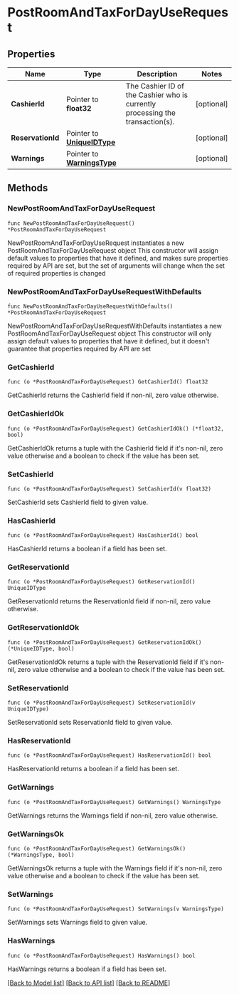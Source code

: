 # PostRoomAndTaxForDayUseRequest

## Properties

Name | Type | Description | Notes
------------ | ------------- | ------------- | -------------
**CashierId** | Pointer to **float32** | The Cashier ID of the Cashier who is currently processing the transaction(s). | [optional] 
**ReservationId** | Pointer to [**UniqueIDType**](UniqueIDType.md) |  | [optional] 
**Warnings** | Pointer to [**WarningsType**](WarningsType.md) |  | [optional] 

## Methods

### NewPostRoomAndTaxForDayUseRequest

`func NewPostRoomAndTaxForDayUseRequest() *PostRoomAndTaxForDayUseRequest`

NewPostRoomAndTaxForDayUseRequest instantiates a new PostRoomAndTaxForDayUseRequest object
This constructor will assign default values to properties that have it defined,
and makes sure properties required by API are set, but the set of arguments
will change when the set of required properties is changed

### NewPostRoomAndTaxForDayUseRequestWithDefaults

`func NewPostRoomAndTaxForDayUseRequestWithDefaults() *PostRoomAndTaxForDayUseRequest`

NewPostRoomAndTaxForDayUseRequestWithDefaults instantiates a new PostRoomAndTaxForDayUseRequest object
This constructor will only assign default values to properties that have it defined,
but it doesn't guarantee that properties required by API are set

### GetCashierId

`func (o *PostRoomAndTaxForDayUseRequest) GetCashierId() float32`

GetCashierId returns the CashierId field if non-nil, zero value otherwise.

### GetCashierIdOk

`func (o *PostRoomAndTaxForDayUseRequest) GetCashierIdOk() (*float32, bool)`

GetCashierIdOk returns a tuple with the CashierId field if it's non-nil, zero value otherwise
and a boolean to check if the value has been set.

### SetCashierId

`func (o *PostRoomAndTaxForDayUseRequest) SetCashierId(v float32)`

SetCashierId sets CashierId field to given value.

### HasCashierId

`func (o *PostRoomAndTaxForDayUseRequest) HasCashierId() bool`

HasCashierId returns a boolean if a field has been set.

### GetReservationId

`func (o *PostRoomAndTaxForDayUseRequest) GetReservationId() UniqueIDType`

GetReservationId returns the ReservationId field if non-nil, zero value otherwise.

### GetReservationIdOk

`func (o *PostRoomAndTaxForDayUseRequest) GetReservationIdOk() (*UniqueIDType, bool)`

GetReservationIdOk returns a tuple with the ReservationId field if it's non-nil, zero value otherwise
and a boolean to check if the value has been set.

### SetReservationId

`func (o *PostRoomAndTaxForDayUseRequest) SetReservationId(v UniqueIDType)`

SetReservationId sets ReservationId field to given value.

### HasReservationId

`func (o *PostRoomAndTaxForDayUseRequest) HasReservationId() bool`

HasReservationId returns a boolean if a field has been set.

### GetWarnings

`func (o *PostRoomAndTaxForDayUseRequest) GetWarnings() WarningsType`

GetWarnings returns the Warnings field if non-nil, zero value otherwise.

### GetWarningsOk

`func (o *PostRoomAndTaxForDayUseRequest) GetWarningsOk() (*WarningsType, bool)`

GetWarningsOk returns a tuple with the Warnings field if it's non-nil, zero value otherwise
and a boolean to check if the value has been set.

### SetWarnings

`func (o *PostRoomAndTaxForDayUseRequest) SetWarnings(v WarningsType)`

SetWarnings sets Warnings field to given value.

### HasWarnings

`func (o *PostRoomAndTaxForDayUseRequest) HasWarnings() bool`

HasWarnings returns a boolean if a field has been set.


[[Back to Model list]](../README.md#documentation-for-models) [[Back to API list]](../README.md#documentation-for-api-endpoints) [[Back to README]](../README.md)


